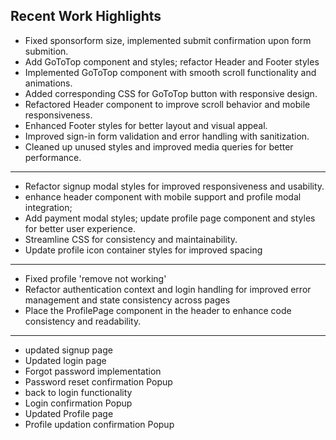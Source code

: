 ## Recent Work Highlights

- Fixed sponsorform size, implemented submit confirmation upon form submition.
- Add GoToTop component and styles; refactor Header and Footer styles
- Implemented GoToTop component with smooth scroll functionality and animations.
- Added corresponding CSS for GoToTop button with responsive design.
- Refactored Header component to improve scroll behavior and mobile responsiveness.
- Enhanced Footer styles for better layout and visual appeal.
- Improved sign-in form validation and error handling with sanitization.
- Cleaned up unused styles and improved media queries for better performance.
---
- Refactor signup modal styles for improved responsiveness and usability. 
- enhance header component with mobile support and profile modal integration;
- Add payment modal styles; update profile page component and styles for better user experience.
- Streamline CSS for consistency and maintainability.
- Update profile icon container styles for improved spacing
---
- Fixed profile 'remove not working'
- Refactor authentication context and login handling for improved error management and state consistency across pages
- Place the ProfilePage component in the header to enhance code consistency and readability.
---
- updated signup page
- Updated login page
- Forgot password implementation 
- Password reset confirmation Popup
- back to login functionality 
- Login confirmation Popup
- Updated Profile page
- Profile updation confirmation Popup

